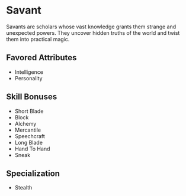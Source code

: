 # Savant

Savants are scholars whose vast knowledge grants them strange and unexpected powers. They uncover hidden truths of the world and twist them into practical magic. 

## Favored Attributes
- Intelligence
- Personality

## Skill Bonuses
- Short Blade
- Block
- Alchemy
- Mercantile
- Speechcraft
- Long Blade
- Hand To Hand
- Sneak

## Specialization
- Stealth